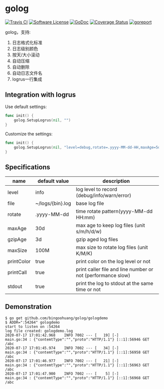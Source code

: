 # golog

[![Travis CI](https://img.shields.io/travis/bingoohuang/golog/master.svg?style=flat-square)](https://travis-ci.com/bingoohuang/golog)
[![Software License](https://img.shields.io/badge/License-MIT-orange.svg?style=flat-square)](https://github.com/bingoohuang/golog/blob/master/LICENSE.md)
[![GoDoc](https://img.shields.io/badge/godoc-reference-blue.svg?style=flat-square)](https://godoc.org/github.com/bingoohuang/golog)
[![Coverage Status](http://codecov.io/github/bingoohuang/golog/coverage.svg?branch=master)](http://codecov.io/github/bingoohuang/golog?branch=master)
[![goreport](https://www.goreportcard.com/badge/github.com/bingoohuang/golog)](https://www.goreportcard.com/report/github.com/bingoohuang/golog)

golog，支持:

1. 日志格式化标准
1. 日志级别颜色
1. 按天/大小滚动
1. 自动压缩
1. 自动删除
1. 自动日志文件名
1. logrus一行集成

## Integration with logrus

Use default settings:

```go
func init() {
    golog.SetupLogrus(nil, "")
}
```

Customize the settings:

```go
func init() {
    golog.SetupLogrus(nil, "level=debug,rotate=.yyyy-MM-dd-HH,maxAge=5d,gzipAge=1d")
}
```

## Specifications

name       | default value    | description
-----------|------------------|-------------------------------------------------------------
level      | info             | log level to record (debug/info/warn/error)
file       | ~/logs/{bin}.log | base log file
rotate     | .yyyy-MM-dd      | time rotate pattern(yyyy-MM-dd HH:mm)
maxAge     | 30d              | max age to keep log files (unit s/m/h/d/w)
gzipAge    | 3d               | gzip aged log files
maxSize    | 100M             | max size to rotate log files (unit K/M/K)
printColor | true             | print color on the log level or not
printCall  | true             | print caller file and line number  or not (performance slow)
stdout     | true             | print the log to stdout at the same time or not

## Demonstration

```log
$ go get github.com/bingoohuang/golog/gologdemo
$ ADDR=":54264" gologdemo
start to listen on :54264
log file created: gologdemo.log
2020-07-17 17:01:42.968    INFO 7002 --- [   19] [-]           main.go:34 : {"contemtType":"","proto":"HTTP/1.1"} [::1]:56946 GET /abc
2020-07-17 17:01:45.974    INFO 7002 --- [   34] [-]           main.go:34 : {"contemtType":"","proto":"HTTP/1.1"} [::1]:56958 GET /abc
2020-07-17 17:01:46.977    INFO 7002 --- [   21] [-]           main.go:34 : {"contemtType":"","proto":"HTTP/1.1"} [::1]:56963 GET /abc
2020-07-17 17:01:47.900    INFO 7002 --- [    5] [-]           main.go:34 : {"contemtType":"","proto":"HTTP/1.1"} [::1]:56968 GET /abc
```
